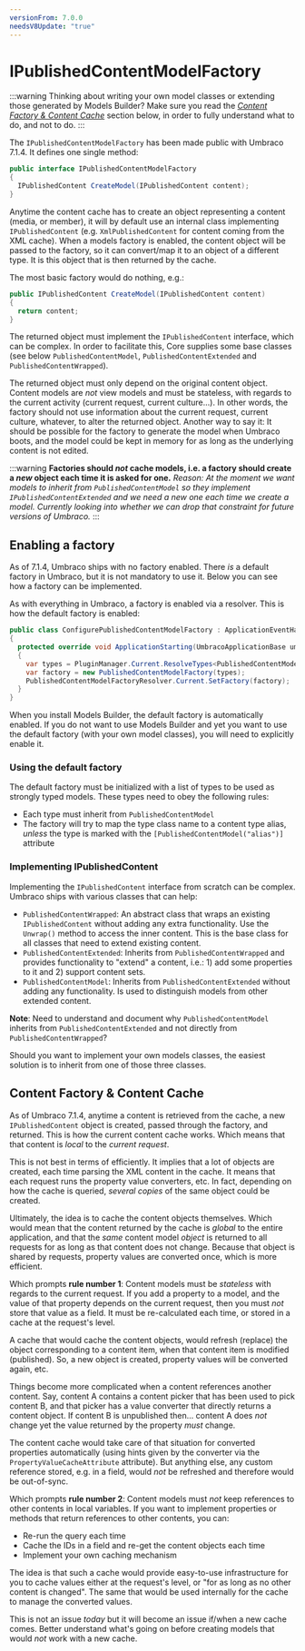 ```yaml
---
versionFrom: 7.0.0
needsV8Update: "true"
---
```


# IPublishedContentModelFactory

:::warning
Thinking about writing your own model classes or extending those generated by Models Builder? Make sure you read the *[Content Factory & Content Cache](#content-factory--content-cache)* section below, in order to fully understand what to do, and not to do.
:::

The `IPublishedContentModelFactory` has been made public with Umbraco 7.1.4. It defines one single method:

```csharp
public interface IPublishedContentModelFactory
{
  IPublishedContent CreateModel(IPublishedContent content);
}
```

Anytime the content cache has to create an object representing a content (media, or member), it will by default use an internal class implementing `IPublishedContent` (e.g. `XmlPublishedContent` for content coming from the XML cache). When a models factory is enabled, the content object will be passed to the factory, so it can convert/map it to an object of a different type. It is this object that is then returned by the cache.

The most basic factory would do nothing, e.g.:

```csharp
public IPublishedContent CreateModel(IPublishedContent content)
{
  return content;
}
```

The returned object must implement the `IPublishedContent` interface, which can be complex. In order to facilitate this, Core supplies some base classes (see below `PublishedContentModel`, `PublishedContentExtended` and `PublishedContentWrapped`).

The returned object must only depend on the original content object. Content models are _not_ view models and must be stateless, with regards to the current activity (current request, current culture...). In other words, the factory should not use information about the current request, current culture, whatever, to alter the returned object. Another way to say it: It should be possible for the factory to generate the model when Umbraco boots, and the model could be kept in memory for as long as the underlying content is not edited.

:::warning
**Factories should *not* cache models, i.e. a factory should create a *new* object each time it is asked for one.** *Reason: At the moment we want models to inherit from `PublishedContentModel` so they implement `IPublishedContentExtended` and we need a new one each time we create a model. Currently looking into whether we can drop that constraint for future versions of Umbraco.*
:::

## Enabling a factory

As of 7.1.4, Umbraco ships with no factory enabled. There _is_ a default factory in Umbraco, but it is not mandatory to use it. Below you can see how a factory can be implemented.

As with everything in Umbraco, a factory is enabled via a resolver. This is how the default factory is enabled:

```csharp
public class ConfigurePublishedContentModelFactory : ApplicationEventHandler
{
  protected override void ApplicationStarting(UmbracoApplicationBase umbracoApplication, ApplicationContext applicationContext)
  {
    var types = PluginManager.Current.ResolveTypes<PublishedContentModel>();
    var factory = new PublishedContentModelFactory(types);
    PublishedContentModelFactoryResolver.Current.SetFactory(factory);
  }
}
```

When you install Models Builder, the default factory is automatically enabled. If you do not want to use Models Builder and yet you want to use the default factory (with your own model classes), you will need to explicitly enable it.

### Using the default factory

The default factory must be initialized with a list of types to be used as strongly typed models. These types need to obey the following rules:

* Each type must inherit from `PublishedContentModel`
* The factory will try to map the type class name to a content type alias, _unless_ the type is marked with the `[PublishedContentModel("alias")]` attribute

### Implementing IPublishedContent

Implementing the `IPublishedContent` interface from scratch can be complex. Umbraco ships with various classes that can help:

* `PublishedContentWrapped`: An abstract class that wraps an existing `IPublishedContent` without adding any extra functionality. Use the `Unwrap()` method to access the inner content. This is the base class for all classes that need to extend existing content.
* `PublishedContentExtended`: Inherits from `PublishedContentWrapped` and provides functionality to "extend" a content, i.e.: 1) add some properties to it and 2) support content sets.
* `PublishedContentModel`: Inherits from `PublishedContentExtended` without adding any functionality. Is used to distinguish models from other extended content.

**Note**: Need to understand and document why `PublishedContentModel` inherits from `PublishedContentExtended` and not directly from `PublishedContentWrapped`?

Should you want to implement your own models classes, the easiest solution is to inherit from one of those three classes.

## Content Factory & Content Cache

As of Umbraco 7.1.4, anytime a content is retrieved from the cache, a new `IPublishedContent` object is created, passed through the factory, and returned. This is how the current content cache works. Which means that that content is *local* to the *current request*.

This is not best in terms of efficiently. It implies that a lot of objects are created, each time parsing the XML content in the cache. It means that each request runs the property value converters, etc. In fact, depending on how the cache is queried, *several copies* of the same object could be created.

Ultimately, the idea is to cache the content objects themselves. Which would mean that the content returned by the cache is *global* to the entire application, and that the *same* content model *object* is returned to all requests for as long as that content does not change. Because that object is shared by requests, property values are converted once, which is more efficient.

Which prompts **rule number 1**: Content models must be *stateless* with regards to the current request. If you add a property to a model, and the value of that property depends on the current request, then you must *not* store that value as a field. It must be re-calculated each time, or stored in a cache at the request's level.

A cache that would cache the content objects, would refresh (replace) the object corresponding to a content item, when that content item is modified (published). So, a new object is created, property values will be converted again, etc.

Things become more complicated when a content references another content. Say, content A contains a content picker that has been used to pick content B, and that picker has a value converter that directly returns a content object. If content B is unpublished then... content A does *not* change yet the value returned by the property *must* change.

The content cache would take care of that situation for converted properties automatically (using hints given by the converter via the `PropertyValueCacheAttribute` attribute). But anything else, any custom reference stored, e.g. in a field, would *not* be refreshed and therefore would be out-of-sync.

Which prompts **rule number 2**: Content models must *not* keep references to other contents in local variables. If you want to implement properties or methods that return references to other contents, you can:

* Re-run the query each time
* Cache the IDs in a field and re-get the content objects each time
* Implement your own caching mechanism

The idea is that such a cache would provide easy-to-use infrastructure for you to cache values either at the request's level, or "for as long as no other content is changed". The same that would be used internally for the cache to manage the converted values.

This is not an issue *today* but it will become an issue if/when a new cache comes. Better understand what's going on before creating models that would *not* work with a new cache.
